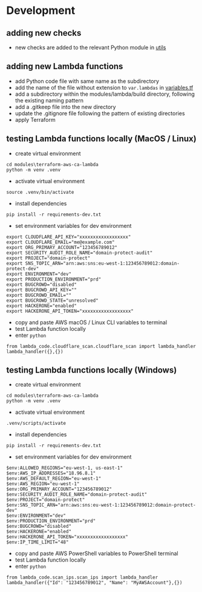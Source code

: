 # Development

## adding new checks
* new checks are added to the relevant Python module in [utils](../utils/)

## adding new Lambda functions
* add Python code file with same name as the subdirectory
* add the name of the file without extension to ```var.lambdas``` in [variables.tf](variables.tf)
* add a subdirectory within the modules/lambda/build directory, following the existing naming pattern
* add a .gitkeep file into the new directory
* update the .gitignore file following the pattern of existing directories
* apply Terraform

## testing Lambda functions locally (MacOS / Linux)
* create virtual environment
```
cd modules\terraform-aws-ca-lambda
python -m venv .venv
```
* activate virtual environment
```
source .venv/bin/activate
```
* install dependencies
```
pip install -r requirements-dev.txt
```
* set environment variables for dev environment
```
export CLOUDFLARE_API_KEY="xxxxxxxxxxxxxxxxxx"
export CLOUDFLARE_EMAIL="me@example.com"
export ORG_PRIMARY_ACCOUNT="123456789012"
export SECURITY_AUDIT_ROLE_NAME="domain-protect-audit"
export PROJECT="domain-protect"
export SNS_TOPIC_ARN="arn:aws:sns:eu-west-1:123456789012:domain-protect-dev"
export ENVIRONMENT="dev"
export PRODUCTION_ENVIRONMENT="prd"
export BUGCROWD="disabled"
export BUGCROWD_API_KEY=""
export BUGCROWD_EMAIL=""
export BUGCROWD_STATE="unresolved"
export HACKERONE="enabled"
export HACKERONE_API_TOKEN="xxxxxxxxxxxxxxxxxx"
```
* copy and paste AWS macOS / Linux CLI variables to terminal
* test Lambda function locally
* enter `python`
```
from lambda_code.cloudflare_scan.cloudflare_scan import lambda_handler
lambda_handler({},{})
```

## testing Lambda functions locally (Windows)
* create virtual environment
```
cd modules\terraform-aws-ca-lambda
python -m venv .venv
```
* activate virtual environment
```
.venv/scripts/activate
```
* install dependencies
```
pip install -r requirements-dev.txt
```
* set environment variables for dev environment
```
$env:ALLOWED_REGIONS="eu-west-1, us-east-1"
$env:AWS_IP_ADDRESSES="18.96.8.1"
$env:AWS_DEFAULT_REGION="eu-west-1"
$env:AWS_REGION="eu-west-1"
$env:ORG_PRIMARY_ACCOUNT="123456789012"
$env:SECURITY_AUDIT_ROLE_NAME="domain-protect-audit"
$env:PROJECT="domain-protect"
$env:SNS_TOPIC_ARN="arn:aws:sns:eu-west-1:123456789012:domain-protect-dev"
$env:ENVIRONMENT="dev"
$env:PRODUCTION_ENVIRONMENT="prd"
$env:BUGCROWD="disabled"
$env:HACKERONE="enabled"
$env:HACKERONE_API_TOKEN="xxxxxxxxxxxxxxxxxx"
$env:IP_TIME_LIMIT="48"
```
* copy and paste AWS PowerShell variables to PowerShell terminal
* test Lambda function locally
* enter `python`
```
from lambda_code.scan_ips.scan_ips import lambda_handler
lambda_handler({"Id": "123456789012", "Name": "MyAWSAccount"},{})
```
